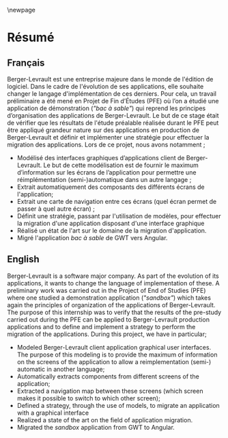 \newpage

# Résumé

## Français

Berger-Levrault est une entreprise majeure dans le monde de l'édition de logiciel.
Dans le cadre de l'évolution de ses applications, elle souhaite changer le langage d'implémentation de ces derniers.
Pour cela, un travail préliminaire a été mené en Projet de Fin d’Études (PFE) où l’on a étudié une application de démonstration (_"bac à sable"_) qui reprend les principes d’organisation des applications de Berger-Levrault.
Le but de ce stage était de vérifier que les résultats de l'étude préalable réalisée durant le PFE peut être appliqué grandeur nature sur des applications en production de Berger-Levrault et définir et implémenter une stratégie pour effectuer la migration des applications.
Lors de ce projet, nous avons notamment ;

- Modélisé des interfaces graphiques d’applications client de Berger-Levrault. Le but de cette modélisation est de fournir le maximum d’information sur les écrans de l’application pour permettre une réimplémentation (semi-)automatique dans un autre langage ;
- Extrait automatiquement des composants des différents écrans de l'application;
- Extrait une carte de navigation entre ces écrans (quel écran permet de passer à quel autre écran) ;
- Définit une stratégie, passant par l'utilisation de modèles, pour effectuer la migration d'une application disposant d'une interface graphique
- Réalisé un état de l'art sur le domaine de la migration d'application.
- Migré l'application _bac à sable_ de GWT vers Angular.

## English

Berger-Levrault is a software major company.
As part of the evolution of its applications, it wants to change the language of implementation of these.
A preliminary work was carried out in the Project of End of Studies (PFE) where one studied a demonstration application (_"sandbox"_) which takes again the principles of organization of the applications of Berger-Levrault.
The purpose of this internship was to verify that the results of the pre-study carried out during the PFE can be applied to Berger-Levrault production applications and to define and implement a strategy to perform the migration of the applications.
During this project, we have in particular;

- Modeled Berger-Levrault client application graphical user interfaces. The purpose of this modeling is to provide the maximum of information on the screens of the application to allow a reimplementation (semi-) automatic in another language;
- Automatically extracts components from different screens of the application;
- Extracted a navigation map between these screens (which screen makes it possible to switch to which other screen);
- Defined a strategy, through the use of models, to migrate an application with a graphical interface
- Realized a state of the art on the field of application migration.
- Migrated the _sandbox_ application from GWT to Angular.
